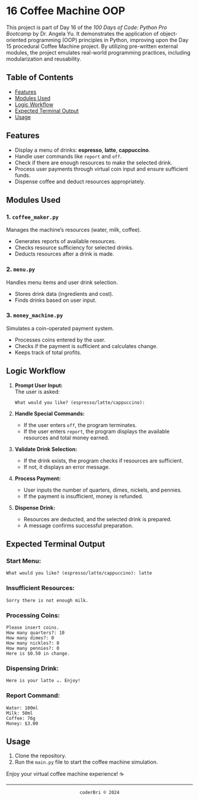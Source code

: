 # 16 Coffee Machine OOP

This project is part of Day 16 of the _100 Days of Code: Python Pro Bootcamp_ by Dr. Angela Yu. It demonstrates the application of object-oriented programming (OOP) principles in Python, improving upon the Day 15 procedural Coffee Machine project. By utilizing pre-written external modules, the project emulates real-world programming practices, including modularization and reusability.  


## Table of Contents

- [Features](#features)
- [Modules Used](#modules-used)
- [Logic Workflow](#logic-workflow)
- [Expected Terminal Output](#expected-terminal-output)
- [Usage](#usage)


## Features

- Display a menu of drinks: **espresso**, **latte**, **cappuccino**.  
- Handle user commands like `report` and `off`.  
- Check if there are enough resources to make the selected drink.  
- Process user payments through virtual coin input and ensure sufficient funds.  
- Dispense coffee and deduct resources appropriately.  


## Modules Used

### 1. `coffee_maker.py`
Manages the machine’s resources (water, milk, coffee).  
- Generates reports of available resources.  
- Checks resource sufficiency for selected drinks.  
- Deducts resources after a drink is made.  

### 2. `menu.py`
Handles menu items and user drink selection.  
- Stores drink data (ingredients and cost).  
- Finds drinks based on user input.  

### 3. `money_machine.py`
Simulates a coin-operated payment system.  
- Processes coins entered by the user.  
- Checks if the payment is sufficient and calculates change.  
- Keeps track of total profits.  



## Logic Workflow

1. **Prompt User Input:**  
   The user is asked:  
   ```plaintext
   What would you like? (espresso/latte/cappuccino):  
   ```  

2. **Handle Special Commands:**  
   - If the user enters `off`, the program terminates.  
   - If the user enters `report`, the program displays the available resources and total money earned.  

3. **Validate Drink Selection:**  
   - If the drink exists, the program checks if resources are sufficient.  
   - If not, it displays an error message.  

4. **Process Payment:**  
   - User inputs the number of quarters, dimes, nickels, and pennies.  
   - If the payment is insufficient, money is refunded.  

5. **Dispense Drink:**  
   - Resources are deducted, and the selected drink is prepared.  
   - A message confirms successful preparation.  


## Expected Terminal Output

### Start Menu:
```plaintext
What would you like? (espresso/latte/cappuccino): latte
```

### Insufficient Resources:
```plaintext
Sorry there is not enough milk.
```

### Processing Coins:
```plaintext
Please insert coins.
How many quarters?: 10
How many dimes?: 0
How many nickles?: 0
How many pennies?: 0
Here is $0.50 in change.
```

### Dispensing Drink:
```plaintext
Here is your latte ☕️. Enjoy!
```

### Report Command:
```plaintext
Water: 100ml
Milk: 50ml
Coffee: 76g
Money: $3.00
```


## Usage

1. Clone the repository.
2. Run the `main.py` file to start the coffee machine simulation.

Enjoy your virtual coffee machine experience! ☕️

---
<section align="center">
  <code>coderBri © 2024</code>
</section>